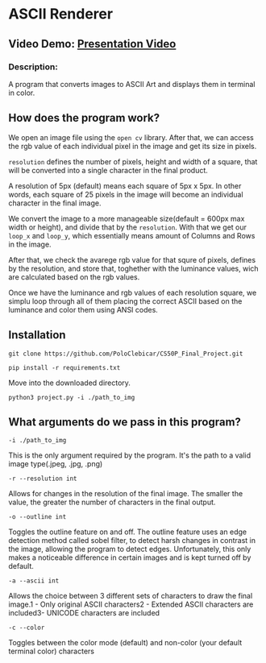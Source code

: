 
# ASCII Renderer
## Video Demo: [Presentation Video](https://youtu.be/ZcBVRP5fXD0)
### Description: 
A program that converts images to ASCII Art and displays them in terminal in color.

## How does the program work? 

We open an image file using the `open cv` library. After that, we can access the rgb value of each individual pixel in the image and get its size in pixels.

`resolution` defines the number of pixels, height and width of a square, that will be converted into a single character in the final product. 

A resolution of 5px (default) means each square of 5px x 5px. In other words, each square of 25 pixels in the image will become an individual character in the final image. 

We convert the image to a more manageable size(default = 600px max width or height), and divide that by the `resolution`. With that we get our `loop_x` and `loop_y`, which essentially means amount of Columns and Rows in the image. 

After that, we check the avarege rgb value for that squre of pixels, defines by the resolution, and store that, toghether with the luminance values, wich are calculated based on the rgb values. 

Once we have the luminance and rgb values of each resolution square, we simplu loop through all of them placing the correct ASCII based on the luminance and color them using ANSI codes.

## Installation

```
git clone https://github.com/PoloClebicar/CS50P_Final_Project.git
``` 

```
pip install -r requirements.txt
``` 

Move into the downloaded directory. 

`python3 project.py -i ./path_to_img`

## What arguments do we pass in this program?

`-i ./path_to_img`

This is the only argument required by the program. It's the path to a valid image type(.jpeg, .jpg, .png)

`-r --resolution int` 

Allows for changes in the resolution of the final image. The smaller the value, the greater the number of characters in the final output.

`-o --outline int`

Toggles the outline feature on and off. The outline feature uses an edge detection method called sobel filter, to detect harsh changes in contrast in the image, allowing the program to detect edges. Unfortunately, this only makes a noticeable difference in certain images and is kept turned off by default.

`-a --ascii int`

Allows the choice between 3 different sets of characters to draw the final image.1 - Only original ASCII characters2 - Extended ASCII characters are included3- UNICODE characters are included

`-c --color`

Toggles between the color mode (default) and non-color (your default terminal color) characters

